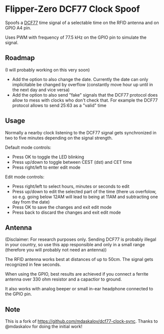 # Flipper-Zero DCF77 Clock Spoof

Spoofs a [DCF77](https://en.wikipedia.org/wiki/DCF77) time signal of a selectable time on the RFID antenna and on GPIO A4 pin.

Uses PWM with frequency of 77.5 kHz on the GPIO pin to simulate the signal.

## Roadmap

(I will probably working on this very soon)

- Add the option to also change the date. Currently the date can only implicitable be changed by overflow (constantly move hour up until in the next day and vice versa)
- Add the option to also send "fake" signals that the DCF77 protocol does allow to mess with clocks who don't check that. For example the DCF77 protocol allows to send 25:63 as a "valid" time

## Usage

Normally a nearby clock listening to the DCF77 signal gets synchronized in two to five minutes depending on the signal strength.

Default mode controls:
- Press OK to toggle the LED blinking
- Press up/down to toggle between CEST (dst) and CET time
- Press right/left to enter edit mode 

Edit mode controls:
- Press right/left to select hours, minutes or seconds to edit
- Press up/down to edit the selected part of the time (there us overfolow, so e.g. going below 12AM will lead to being at 11AM and subtracting one day from the date)
- Press OK to save the changes and exit edit mode
- Press back to discard the changes and exit edit mode

## Antenna

(Disclaimer: For research purposes only. Sending DCF77 is probably illegal in your country, so use this app responsible and only in a small range (therefore you will probably not need an antenna))

The RFID antenna works best at distances of up to 50cm. The signal gets recognized in few seconds.

When using the GPIO, best results are achieved if you connect a ferrite antenna over 330 ohm resistor and a capactior to ground.

It also works with analog beeper or small in-ear headphone connected to the GPIO pin.

## Note

This is a fork of https://github.com/mdaskalov/dcf77-clock-sync. Thanks to @mdaskalov for doing the initial work!
